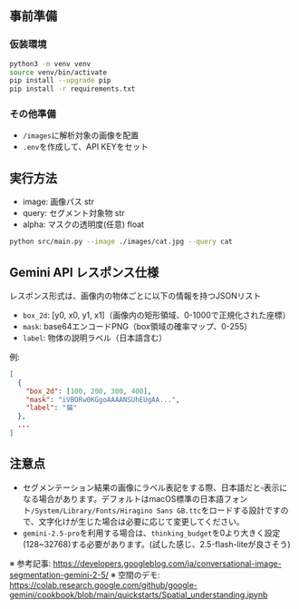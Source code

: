 ## 事前準備

### 仮装環境
```sh
python3 -m venv venv
source venv/bin/activate
pip install --upgrade pip
pip install -r requirements.txt
```

### その他準備
- `/images`に解析対象の画像を配置
- `.env`を作成して、API KEYをセット

## 実行方法
- image: 画像パス str
- query: セグメント対象物 str
- alpha: マスクの透明度(任意) float
```bash
python src/main.py --image ./images/cat.jpg --query cat
```

## Gemini API レスポンス仕様

レスポンス形式は、画像内の物体ごとに以下の情報を持つJSONリスト

- `box_2d`: [y0, x0, y1, x1]（画像内の矩形領域、0-1000で正規化された座標）
- `mask`: base64エンコードPNG（box領域の確率マップ、0-255）
- `label`: 物体の説明ラベル（日本語含む）

例:
```json
[
  {
    "box_2d": [100, 200, 300, 400],
    "mask": "iVBORw0KGgoAAAANSUhEUgAA...",
    "label": "猫"
  },
  ...
]
```

## 注意点
- セグメンテーション結果の画像にラベル表記をする際、日本語だと▫️表示になる場合があります。デフォルトはmacOS標準の日本語フォント`/System/Library/Fonts/Hiragino Sans GB.ttc`をロードする設計ですので、文字化けが生じた場合は必要に応じて変更してください。
- `gemini-2.5-pro`を利用する場合は、`thinking_budget`を0より大きく設定(128~32768)する必要があります。(試した感じ、2.5-flash-liteが良さそう)

※ 参考記事: https://developers.googleblog.com/ja/conversational-image-segmentation-gemini-2-5/
※ 空間のデモ: https://colab.research.google.com/github/google-gemini/cookbook/blob/main/quickstarts/Spatial_understanding.ipynb